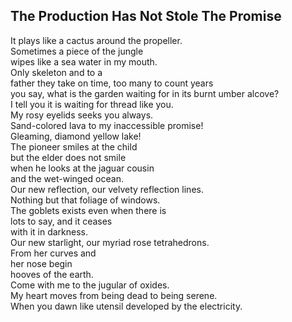 The Production Has Not Stole The Promise
----------------------------------------
It plays like a cactus around the propeller.  
Sometimes a piece of the jungle  
wipes like a sea water in my mouth.  
Only skeleton and to a  
father they take on time, too many to count years  
you say, what is the garden waiting for in its burnt umber alcove?  
I tell you it is waiting for thread like you.  
My rosy eyelids seeks you always.  
Sand-colored lava to my inaccessible promise!  
Gleaming, diamond yellow lake!  
The pioneer smiles at the child  
but the elder does not smile  
when he looks at the jaguar cousin  
and the wet-winged ocean.  
Our new reflection, our velvety reflection lines.  
Nothing but that foliage of windows.  
The goblets exists even when there is  
lots to say, and it ceases  
with it in darkness.  
Our new starlight, our myriad rose tetrahedrons.  
From her curves and  
her nose begin  
hooves of the earth.  
Come with me to the jugular of oxides.  
My heart moves from being dead to being serene.  
When you dawn like utensil developed by the electricity.  

